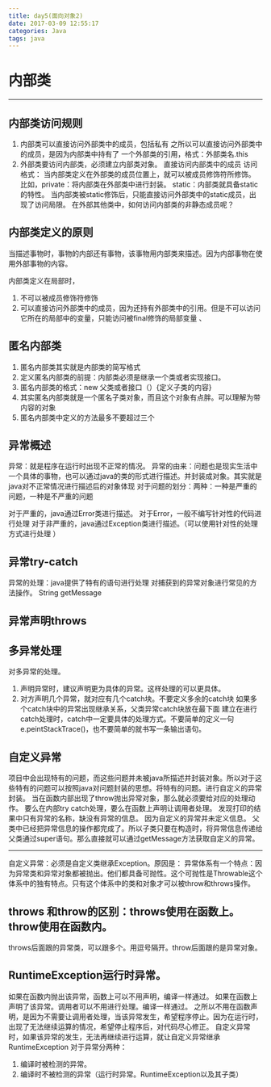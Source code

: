 ```yaml
---
title: day5(面向对象2)
date: 2017-03-09 12:55:17
categories: Java
tags: java
---
```

# 内部类

----------
## 内部类访问规则
1. 内部类可以直接访问外部类中的成员，包括私有
    之所以可以直接访问外部类中的成员，是因为内部类中持有了 一个外部类的引用，格式：外部类名.this
2. 外部类要访问内部类，必须建立内部类对象。
	直接访问内部类中的成员
访问格式：
当内部类定义在外部类的成员位置上，就可以被成员修饰符所修饰。
比如，private：将内部类在外部类中进行封装。
	static：内部类就具备static的特性。
当内部类被static修饰后，只能直接访问外部类中的static成员，出现了访问局限。
在外部其他类中，如何访问内部类的非静态成员呢？
## 内部类定义的原则
当描述事物时，事物的内部还有事物，该事物用内部类来描述。因为内部事物在使用外部事物的内容。

内部类定义在局部时，
1. 不可以被成员修饰符修饰
2. 可以直接访问外部类中的成员，因为还持有外部类中的引用。但是不可以访问它所在的局部中的变量，只能访问被final修饰的局部变量  、
## 匿名内部类
1. 匿名内部类其实就是内部类的简写格式
2. 定义匿名内部类的前提：内部类必须是继承一个类或者实现接口。
3. 匿名内部类的格式：new 父类或者接口（）{定义子类的内容}
4. 其实匿名内部类就是一个匿名子类对象，而且这个对象有点胖。可以理解为带内容的对象
5. 匿名内部类中定义的方法最多不要超过三个

## 异常概述
异常：就是程序在运行时出现不正常的情况。
异常的由来：问题也是现实生活中一个具体的事物，也可以通过java的类的形式进行描述。并封装成对象。其实就是java对不正常情况进行描述后的对象体现
对于问题的划分：两种：一种是严重的问题，一种是不严重的问题

对于严重的，java通过Error类进行描述。
对于Error，一般不编写针对性的代码进行处理
对于非严重的，java通过Exception类进行描述。（可以使用针对性的处理方式进行处理 ）
## 异常try-catch
异常的处理：java提供了特有的语句进行处理
对捕获到的异常对象进行常见的方法操作。
String getMessage
## 异常声明throws
## 多异常处理
对多异常的处理。
1. 声明异常时，建议声明更为具体的异常。这样处理的可以更具体。
2. 对方声明几个异常，就对应有几个catch块。不要定义多余的catch块
	如果多个catch块中的异常出现继承关系，父类异常catch块放在最下面
建立在进行catch处理时，catch中一定要具体的处理方式。不要简单的定义一句e.peintStackTrace()，也不要简单的就书写一条输出语句。

## 自定义异常
项目中会出现特有的问题，而这些问题并未被java所描述并封装对象。所以对于这些特有的问题可以按照java对问题封装的思想。将特有的问题。进行自定义的异常封装。
当在函数内部出现了throw抛出异常对象，那么就必须要给对应的处理动作。
要么在内部try catch处理，要么在函数上声明让调用者处理。
发现打印的结果中只有异常的名称，缺没有异常的信息。
因为自定义的异常并未定义信息。
父类中已经把异常信息的操作都完成了。所以子类只要在构造时，将异常信息传递给父类通过super语句。那么直接就可以通过getMessage方法获取自定义的异常。

----------
自定义异常：必须是自定义类继承Exception。原因是：
异常体系有一个特点：因为异常类和异常对象都被抛出。他们都具备可抛性。这个可抛性是Throwable这个体系中的独有特点。只有这个体系中的类和对象才可以被throw和throws操作。
## throws 和throw的区别：throws使用在函数上。throw使用在函数内。
throws后面跟的异常类，可以跟多个。用逗号隔开。throw后面跟的是异常对象。
## RuntimeException运行时异常。
如果在函数内抛出该异常，函数上可以不用声明，编译一样通过。
如果在函数上声明了该异常。调用者可以不用进行处理。编译一样通过。
之所以不用在函数声明，是因为不需要让调用者处理，当该异常发生，希望程序停止。因为在运行时，出现了无法继续运算的情况，希望停止程序后，对代码尽心修正。
自定义异常时，如果该异常的发生，无法再继续进行运算，就让自定义异常继承RuntimeException
对于异常分两种：
1. 编译时被检测的异常。
2. 编译时不被检测的异常（运行时异常。RuntimeException以及其子类）
